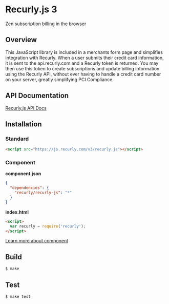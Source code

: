 # Recurly.js 3

Zen subscription billing in the browser

## Overview
This JavaScript library is included in a merchants form page and simplifies integration with
Recurly. When a user submits their credit card information, it is sent to the api.recurly.com and
a Recurly token is returned. You may then use this token to create subscriptions and update billing
information using the Recurly API, without ever having to handle a credit card number on your server, 
greatly simplifying PCI Compliance.

## API Documentation

[Recurly.js API Docs](https://docs.recurly.com/api/recurlyjs/v3beta)

## Installation

### Standard
```html
<script src="https://js.recurly.com/v3/recurly.js"></script>
```

### Component
**component.json**
```json
{
  "dependencies": {
    "recurly/recurly-js": "*"
  }
}
```
**index.html**
```html
<script>
  var recurly = require('recurly');
</script>
```
[Learn more about component](http://github.com/component/component)

## Build
```bash
$ make
```

## Test
```bash
$ make test
```
